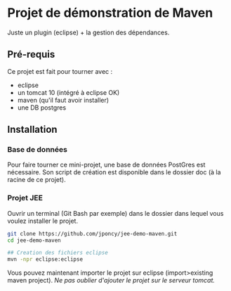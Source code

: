 Projet de démonstration de Maven
================================

Juste un plugin (eclipse) + la gestion des dépendances.

Pré-requis
----------

Ce projet est fait pour tourner avec :
* eclipse
* un tomcat 10 (intégré à eclipse OK)
* maven (qu'il faut avoir installer)
* une DB postgres

Installation
------------

### Base de données

Pour faire tourner ce mini-projet, une base de données PostGres est nécessaire. Son script de création est disponible dans le dossier doc (à la racine de ce projet).

### Projet JEE

Ouvrir un terminal (Git Bash par exemple) dans le dossier dans lequel vous voulez installer le projet.

```bash
git clone https://github.com/jponcy/jee-demo-maven.git
cd jee-demo-maven

## Creation des fichiers eclipse
mvn -npr eclipse:eclipse
```

Vous pouvez maintenant importer le projet sur eclipse (import>existing maven project). _Ne pas oublier d'ajouter le projet sur le serveur tomcat._
